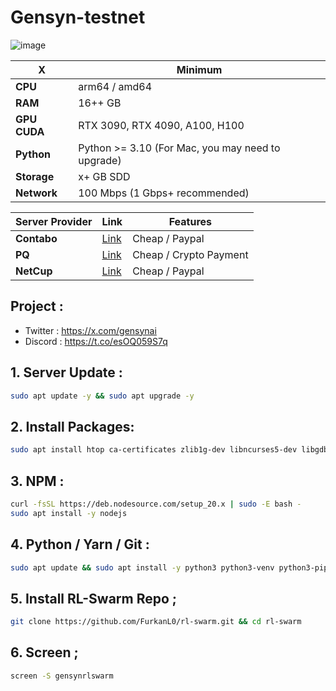  # Gensyn-testnet


![image](https://github.com/user-attachments/assets/9a714d4c-645d-49b3-a3ce-c2a3095058cc)


| X        | Minimum              |
|------------------|----------------------------|
| **CPU**          | arm64 / amd64 |
| **RAM**          | 16++ GB                     |
| **GPU** **CUDA**     | RTX 3090, RTX 4090, A100, H100                 |
| **Python**     | Python >= 3.10 (For Mac, you may need to upgrade)                 |
| **Storage**      | x+ GB SDD                   |
| **Network**      | 100 Mbps (1 Gbps+ recommended) |

| Server Provider        | Link              | Features |
|------------------|----------------------------|----------------------------|
| **Contabo**          | [Link](https://www.dpbolvw.net/click-101330552-12454592)                     | Cheap / Paypal  |
| **PQ**      | [Link](https://pq.hosting/?from=627713)                  | Cheap / Crypto Payment |
| **NetCup**          | [Link](https://www.netcup.com/en/?ref=261820) | Cheap / Paypal |

## Project : 
- Twitter : https://x.com/gensynai
- Discord : https://t.co/esOQ059S7q


## 1. Server Update : 

```bash
sudo apt update -y && sudo apt upgrade -y
```
## 2. Install Packages:

```bash
sudo apt install htop ca-certificates zlib1g-dev libncurses5-dev libgdbm-dev libnss3-dev tmux iptables curl nvme-cli git wget make jq libleveldb-dev build-essential pkg-config ncdu tar clang bsdmainutils lsb-release libssl-dev libreadline-dev libffi-dev jq gcc screen file unzip lz4 -y
```

## 3. NPM :
```bash
curl -fsSL https://deb.nodesource.com/setup_20.x | sudo -E bash -
sudo apt install -y nodejs
```

## 4. Python / Yarn / Git : 

```bash
sudo apt update && sudo apt install -y python3 python3-venv python3-pip git yarn && curl -sS https://dl.yarnpkg.com/debian/pubkey.gpg | sudo apt-key add - && echo "deb https://dl.yarnpkg.com/debian/ stable main" | sudo tee /etc/apt/sources.list.d/yarn.list && sudo apt update && sudo apt install -y yarn
```

## 5. Install RL-Swarm Repo ; 

```bash
git clone https://github.com/FurkanL0/rl-swarm.git && cd rl-swarm
```

## 6. Screen ; 

```bash
screen -S gensynrlswarm
```
